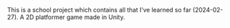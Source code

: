 This is a school project which contains all that I've learned so far (2024-02-27). A 2D platformer game made in Unity.
